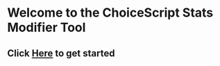 # Welcome to the ChoiceScript Stats Modifier Tool
## Click [Here](https://choicescript-stats-modifier.readthedocs.io/en/latest/) to get started
